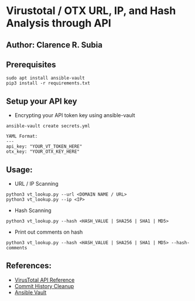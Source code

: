 # Virustotal / OTX URL, IP, and Hash Analysis through API
## Author: Clarence R. Subia

## Prerequisites
```
sudo apt install ansible-vault
pip3 install -r requirements.txt
```

## Setup your API key

- Encrypting your API token key using ansible-vault
```
ansible-vault create secrets.yml

YAML Format:
---
api_key: "YOUR_VT_TOKEN_HERE"
otx_key: "YOUR_OTX_KEY_HERE"
```

## Usage:
- URL / IP Scanning
```
python3 vt_lookup.py --url <DOMAIN NAME / URL>
python3 vt_lookup.py --ip <IP>
```

- Hash Scanning
```
python3 vt_lookup.py --hash <HASH_VALUE | SHA256 | SHA1 | MD5>
```

- Print out comments on hash
```
python3 vt_lookup.py --hash <HASH_VALUE | SHA256 | SHA1 | MD5> --hash-comments
```


## References:

* [VirusTotal API Reference](https://developers.virustotal.com/reference/overview)
* [Commit History Cleanup](https://stackoverflow.com/questions/13716658/how-to-delete-all-commit-history-in-github)
* [Ansible Vault](https://pypi.org/project/ansible-vault/)
